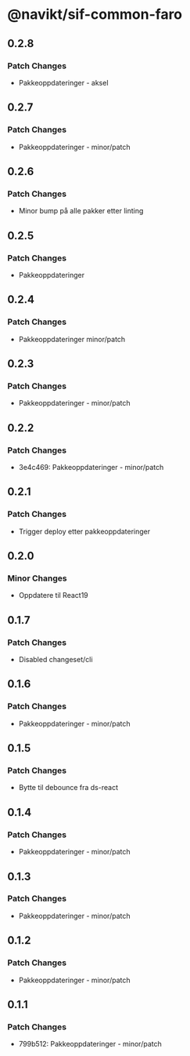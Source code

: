 # @navikt/sif-common-faro

## 0.2.8

### Patch Changes

- Pakkeoppdateringer - aksel

## 0.2.7

### Patch Changes

- Pakkeoppdateringer - minor/patch

## 0.2.6

### Patch Changes

- Minor bump på alle pakker etter linting

## 0.2.5

### Patch Changes

- Pakkeoppdateringer

## 0.2.4

### Patch Changes

- Pakkeoppdateringer minor/patch

## 0.2.3

### Patch Changes

- Pakkeoppdateringer - minor/patch

## 0.2.2

### Patch Changes

- 3e4c469: Pakkeoppdateringer - minor/patch

## 0.2.1

### Patch Changes

- Trigger deploy etter pakkeoppdateringer

## 0.2.0

### Minor Changes

- Oppdatere til React19

## 0.1.7

### Patch Changes

- Disabled changeset/cli

## 0.1.6

### Patch Changes

- Pakkeoppdateringer - minor/patch

## 0.1.5

### Patch Changes

- Bytte til debounce fra ds-react

## 0.1.4

### Patch Changes

- Pakkeoppdateringer - minor/patch

## 0.1.3

### Patch Changes

- Pakkeoppdateringer - minor/patch

## 0.1.2

### Patch Changes

- Pakkeoppdateringer - minor/patch

## 0.1.1

### Patch Changes

- 799b512: Pakkeoppdateringer - minor/patch
